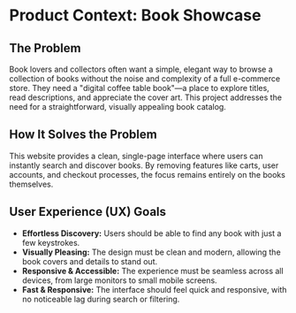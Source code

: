 # Product Context: Book Showcase

## The Problem

Book lovers and collectors often want a simple, elegant way to browse a collection of books without the noise and complexity of a full e-commerce store. They need a "digital coffee table book"—a place to explore titles, read descriptions, and appreciate the cover art. This project addresses the need for a straightforward, visually appealing book catalog.

## How It Solves the Problem

This website provides a clean, single-page interface where users can instantly search and discover books. By removing features like carts, user accounts, and checkout processes, the focus remains entirely on the books themselves.

## User Experience (UX) Goals

- **Effortless Discovery:** Users should be able to find any book with just a few keystrokes.
- **Visually Pleasing:** The design must be clean and modern, allowing the book covers and details to stand out.
- **Responsive & Accessible:** The experience must be seamless across all devices, from large monitors to small mobile screens.
- **Fast & Responsive:** The interface should feel quick and responsive, with no noticeable lag during search or filtering.